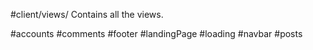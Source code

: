 #client/views/
Contains all the views.

#accounts
#comments
#footer
#landingPage
#loading
#navbar
#posts